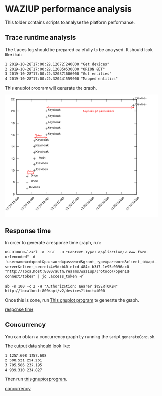 
WAZIUP performance analysis
===========================

This folder contains scripts to analyse the platform performance.

Trace runtime analysis
----------------------

The traces log should be prepared carefully to be analysed.
It should look like that:
```
1 2019-10-28T17:00:29.120727240000 "Get devices"
2 2019-10-28T17:00:29.120850530000 "ORION GET"
3 2019-10-28T17:00:29.320373606000 "Got entities"
4 2019-10-28T17:00:29.320441559000 "Mapped entities"
```

[This gnuplot program](traceGraph.g) will generate the graph.

![runtime](./img/trace%20analysis.png)


Response time
-------------

In order to generate a response time graph, run:

```
USERTOKEN=`curl -X POST  -H "Content-Type: application/x-www-form-urlencoded" -d 'username=cdupont&password=password&grant_type=password&client_id=api-server&client_secret=4e9dcb80-efcd-484c-b3d7-1e95a0096ac0' "http://localhost:8080/auth/realms/waziup/protocol/openid-connect/token" | jq .access_token -r`

ab -n 100 -c 2 -H "Authorization: Bearer $USERTOKEN" http://localhost:800/api/v2/devices?limit=1000
```
Once this is done, run [This gnuplot program](responseTime.g) to generate the graph.

[response time](./img/response%20time.png)

Concurrency
-----------

You can obtain a concurrency graph by running the script `generateConc.sh`.

The output data should look like: 
```
1 1257.608 1257.608
2 508.521 254.261
3 705.586 235.195
4 939.310 234.827
```

Then run [this gnuplot program](concGraph.g).

[concurrency](./img/concurrency.png)


